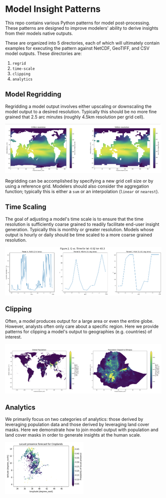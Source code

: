 # Model Insight Patterns

This repo contains various Python patterns for model post-processing. These patterns are designed to improve modelers' ability to derive insights from their models native outputs. 

These are organized into 5 directories, each of which will ultimately contain examples for executing the pattern against NetCDF, GeoTIFF, and CSV model outputs. These directories are:

1. `regrid`
2. `time-scale`
3. `clipping`
4. `analytics`

## Model Regridding

Regridding a model output involves either upscaling or downscaling the model output to a desired resolution. Typically this should be no more fine grained that 2.5 arc minutes (roughly 4.5km resolution per grid cell).

![Regridding](imgs/regridding.png)

Regridding can be accomplished by specifying a new grid cell size or by using a reference grid. Modelers should also consider the aggregation function; typically this is either a `sum` or an interpolation (`linear` or `nearest`).

## Time Scaling

The goal of adjusting a model's time scale is to ensure that the time resolution is sufficiently coarse grained to readily facilitate end-user insight generation. Typically this is monthly or greater resolution. Models whose output is hourly or daily should be time scaled to a more coarse grained resolution.

![TimeScaling](imgs/timescaling.png)

## Clipping

Often, a model produces output for a large area or even the entire globe. However, analysts often only care about a specific region. Here we provide patterns for clipping a model's output to geographies (e.g. countries) of interest.

![Clipping](imgs/clipping.png)

## Analytics

We primarily focus on two categories of analytics: those derived by leveraging population data and those derived by leveraging land cover masks. Here we demonstrate how to join model output with population and land cover masks in order to generate insights at the human scale.

<img src="imgs/analytics.png" width="50%"/>